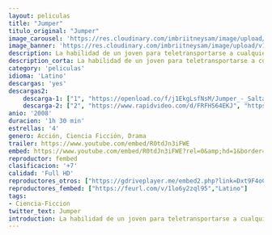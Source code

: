 ```yaml
---
layout: peliculas
title: "Jumper"
titulo_original: "Jumper"
image_carousel: 'https://res.cloudinary.com/imbriitneysam/image/upload/v1547078156/jumper-poster-min.jpg'
image_banner: 'https://res.cloudinary.com/imbriitneysam/image/upload/v1547078159/umper-banner-min.jpg'
description: La habilidad de un joven para teletransportarse a cualquier parte del mundo lo convierte en blanco de personas que desean matarlo y de otros parecidos a él.
description_corta: La habilidad de un joven para teletransportarse a cualquier parte del mundo lo convierte en blanco de personas que desean matarlo y de otros parecidos a él.
category: 'peliculas'
idioma: 'Latino'
descargas: 'yes'
descargas2:
    descarga-1: ["1", "https://openload.co/f/j1EkgLsfNsM/Jumper_-_Saltador_%282008%29.mp4", "https://www.google.com/s2/favicons?domain=openload.co","OpenLoad","https://res.cloudinary.com/imbriitneysam/image/upload/v1541473684/mexico.png", "Latino", "Full HD"]
    descarga-2: ["2", "https://www.rapidvideo.com/d/FRFHS64EKJ", "https://www.google.com/s2/favicons?domain=www.rapidvideo.com","RapidVideo","https://res.cloudinary.com/imbriitneysam/image/upload/v1541473684/mexico.png", "Latino", "Full HD"]
anio: '2008'
duracion: '1h 30 min'
estrellas: '4'
genero: Acción, Ciencia Ficción, Drama
trailer: https://www.youtube.com/embed/R0tdJn3iFWE
embed: https://www.youtube.com/embed/R0tdJn3iFWE?rel=0&amp;hd=1&border=0&wmode=opaque&enablejsapi=1&modestbranding=1&controls=1&showinfo=1
reproductor: fembed
clasificacion: '+7'
calidad: 'Full HD'
reproductores_otros: ["https://gdriveplayer.me/embed2.php?link=Dxt9F4oCAY9IzY5enzBvfAsCHP8%252BhDMRpZp5hEuZrCM69C%252Fkr%252Br65GbEXUedIFJzYgtAikclc38dPsdu4sY61CWWvBbE84cc1yWix6Rbe6%252BbrWJlUdfR8tCPOi%252FEA1D71uu3RJaKL41tjYwAJNZCBmuKY5FRo3U9f1TLc9NigsxBYpIIw25FX8xnz9NBBDHKM%253D","Latino","https://www.zembed.to/public/dist/asteroid.html?id=799b30afc244df5c1b60572ef221c180&title=Jumper","Latino","https://mstream.website/pdqp526hs4xk","Latino"]
reproductores_fembed: ["https://feurl.com/v/1lo6y2zql95","Latino"]
tags:
- Ciencia-Ficcion
twitter_text: Jumper
introduction: La habilidad de un joven para teletransportarse a cualquier parte del mundo lo convierte en blanco de personas que desean matarlo y de otros parecidos a él.
---
```












